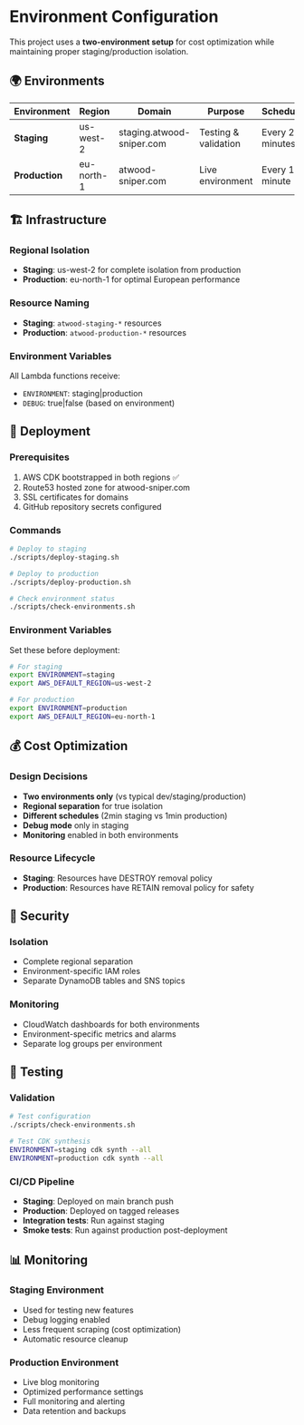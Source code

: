 # Environment Configuration

This project uses a **two-environment setup** for cost optimization while maintaining proper staging/production isolation.

## 🌍 Environments

| Environment | Region | Domain | Purpose | Schedule |
|-------------|---------|---------|----------|----------|
| **Staging** | us-west-2 | staging.atwood-sniper.com | Testing & validation | Every 2 minutes |
| **Production** | eu-north-1 | atwood-sniper.com | Live environment | Every 1 minute |

## 🏗️ Infrastructure

### Regional Isolation
- **Staging**: us-west-2 for complete isolation from production
- **Production**: eu-north-1 for optimal European performance

### Resource Naming
- **Staging**: `atwood-staging-*` resources
- **Production**: `atwood-production-*` resources

### Environment Variables
All Lambda functions receive:
- `ENVIRONMENT`: staging|production
- `DEBUG`: true|false (based on environment)

## 🚀 Deployment

### Prerequisites
1. AWS CDK bootstrapped in both regions ✅
2. Route53 hosted zone for atwood-sniper.com
3. SSL certificates for domains
4. GitHub repository secrets configured

### Commands
```bash
# Deploy to staging
./scripts/deploy-staging.sh

# Deploy to production
./scripts/deploy-production.sh

# Check environment status
./scripts/check-environments.sh
```

### Environment Variables
Set these before deployment:
```bash
# For staging
export ENVIRONMENT=staging
export AWS_DEFAULT_REGION=us-west-2

# For production
export ENVIRONMENT=production
export AWS_DEFAULT_REGION=eu-north-1
```

## 💰 Cost Optimization

### Design Decisions
- **Two environments only** (vs typical dev/staging/production)
- **Regional separation** for true isolation
- **Different schedules** (2min staging vs 1min production)
- **Debug mode** only in staging
- **Monitoring** enabled in both environments

### Resource Lifecycle
- **Staging**: Resources have DESTROY removal policy
- **Production**: Resources have RETAIN removal policy for safety

## 🔐 Security

### Isolation
- Complete regional separation
- Environment-specific IAM roles
- Separate DynamoDB tables and SNS topics

### Monitoring
- CloudWatch dashboards for both environments
- Environment-specific metrics and alarms
- Separate log groups per environment

## 🧪 Testing

### Validation
```bash
# Test configuration
./scripts/check-environments.sh

# Test CDK synthesis
ENVIRONMENT=staging cdk synth --all
ENVIRONMENT=production cdk synth --all
```

### CI/CD Pipeline
- **Staging**: Deployed on main branch push
- **Production**: Deployed on tagged releases
- **Integration tests**: Run against staging
- **Smoke tests**: Run against production post-deployment

## 📊 Monitoring

### Staging Environment
- Used for testing new features
- Debug logging enabled
- Less frequent scraping (cost optimization)
- Automatic resource cleanup

### Production Environment
- Live blog monitoring
- Optimized performance settings
- Full monitoring and alerting
- Data retention and backups